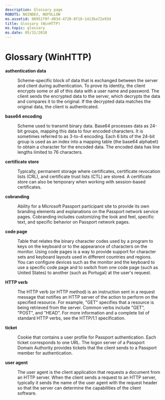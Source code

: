 ```yaml
---
description: Glossary page
ROBOTS: NOINDEX, NOFOLLOW
ms.assetid: 08951f9f-d03d-4720-8f18-1413ba72e93d
title: Glossary (WinHTTP)
ms.topic: glossary
ms.date: 05/31/2018
---
```


# Glossary (WinHTTP)

<dl> <dt>

<span id="term_authentication_data"></span><span id="TERM_AUTHENTICATION_DATA"></span>**authentication data**
</dt> <dd>

Scheme-specific block of data that is exchanged between the server and client during authentication. To prove its identity, the client encrypts some or all of this data with a user name and password. The client sends the encrypted data to the server, which decrypts the data and compares it to the original. If the decrypted data matches the original data, the client is authenticated.

</dd> <dt>

<span id="term_base64_encoding"></span><span id="TERM_BASE64_ENCODING"></span>**base64 encoding**
</dt> <dd>

Scheme used to transmit binary data. Base64 processes data as 24-bit groups, mapping this data to four encoded characters. It is sometimes referred to as 3-to-4 encoding. Each 6 bits of the 24-bit group is used as an index into a mapping table (the base64 alphabet) to obtain a character for the encoded data. The encoded data has line lengths limited to 76 characters.

</dd> <dt>

<span id="term_certificate_store"></span><span id="TERM_CERTIFICATE_STORE"></span>**certificate store**
</dt> <dd>

Typically, permanent storage where certificates, certificate revocation lists (CRL), and certificate trust lists (CTL) are stored. A certificate store can also be temporary when working with session-based certificates.

</dd> <dt>

<span id="term_cobranding"></span><span id="TERM_COBRANDING"></span>**cobranding**
</dt> <dd>

Ability for a Microsoft Passport participant site to provide its own branding elements and explanations on the Passport network service pages. Cobranding includes customizing the look and feel, specific text, and specific behavior on Passport network pages.

</dd> <dt>

<span id="term_code_page"></span><span id="TERM_CODE_PAGE"></span>**code page**
</dt> <dd>

Table that relates the binary character codes used by a program to keys on the keyboard or to the appearance of characters on the monitor. Using code pages is a way to provide support for character sets and keyboard layouts used in different countries and regions. You can configure devices such as the monitor and the keyboard to use a specific code page and to switch from one code page (such as United States) to another (such as Portugal) at the user's request.

</dd> <dt>

<span id="term_http_verb"></span><span id="TERM_HTTP_VERB"></span>**HTTP verb**
</dt> <dd>

The HTTP verb (or HTTP method) is an instruction sent in a request message that notifies an HTTP server of the action to perform on the specified resource. For example, "GET" specifies that a resource is being retrieved from the server. Common verbs include "GET", "POST", and "HEAD". For more information and a complete list of standard HTTP verbs, see the HTTP/1.1 specification.

</dd> <dt>

<span id="term_ticket"></span><span id="TERM_TICKET"></span>**ticket**
</dt> <dd>

Cookie that contains a user profile for Passport authentication. Each ticket corresponds to one URL. The logon server of a Passport Domain Authority provides tickets that the client sends to a Passport member for authentication.

</dd> <dt>

<span id="term_user_agent"></span><span id="TERM_USER_AGENT"></span>**user agent**
</dt> <dd>

The user agent is the client application that requests a document from an HTTP server. When the client sends a request to an HTTP server, typically it sends the name of the user agent with the request header so that the server can determine the capabilities of the client software.

</dd> </dl>

 

 



